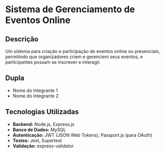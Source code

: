 # Sistema de Gerenciamento de Eventos Online

## Descrição

Um sistema para criação e participação de eventos online ou presenciais, permitindo que organizadores criem e gerenciem seus eventos, e participantes possam se inscrever e interagir.

## Dupla

- Nome do Integrante 1
- Nome do Integrante 2

## Tecnologias Utilizadas

- **Backend:** Node.js, Express.js
- **Banco de Dados:** MySQL
- **Autenticação:** JWT (JSON Web Tokens), Passport.js (para OAuth)
- **Testes:** Jest, Supertest
- **Validação:** express-validator
